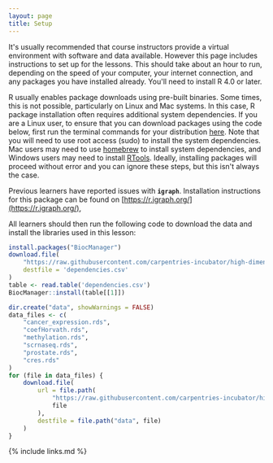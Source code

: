 ```yaml
---
layout: page
title: Setup
---
```


It's usually recommended that course instructors provide a virtual environment
with software and data available. However this page includes instructions
to set up for the lessons. This should take about an hour to run, depending on
the speed of your computer, your internet connection, and any packages you have
installed already. You'll need to install R 4.0 or later.

R usually enables package downloads using pre-built binaries. Some times, this is not possible,
particularly on Linux and Mac systems. In this case, R package installation often requires additional
system dependencies. If you are a Linux user, to ensure that you can download packages using the code 
below, first run the terminal commands for your distribution
[here](https://docs.posit.co/connect/admin/r/dependencies/).
Note that you will need to use root access (sudo) to install the system dependencies.
Mac users may need to use [homebrew](https://brew.sh/) to install system dependencies,
and Windows users may need to install [RTools](https://cran.r-project.org/bin/windows/Rtools/).
Ideally, installing packages will proceed without error and you can ignore these steps,
but this isn't always the case.

Previous learners have reported issues with **`igraph`**. Installation instructions for this package can be found on [https://r.igraph.org/](https://r.igraph.org/),

All learners should then run the following code to download the data and install the libraries
used in this lesson:

```r
install.packages("BiocManager")
download.file(
    "https://raw.githubusercontent.com/carpentries-incubator/high-dimensional-stats-r/gh-pages/dependencies.csv",
    destfile = 'dependencies.csv'
)
table <- read.table('dependencies.csv')
BiocManager::install(table[[1]])

dir.create("data", showWarnings = FALSE)
data_files <- c(
    "cancer_expression.rds",
    "coefHorvath.rds",
    "methylation.rds",
    "scrnaseq.rds",
    "prostate.rds",
    "cres.rds"
)
for (file in data_files) {
    download.file(
        url = file.path(
            "https://raw.githubusercontent.com/carpentries-incubator/high-dimensional-stats-r/gh-pages/data",
            file
        ),
        destfile = file.path("data", file)
    )
}
```

{% include links.md %}
